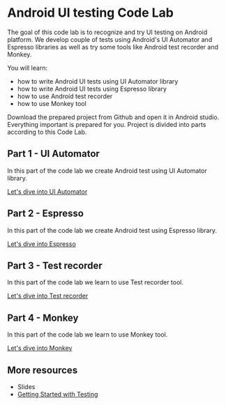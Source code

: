 # Android UI testing Code Lab

The goal of this code lab is to recognize and try UI testing on Android platform. We develop couple of tests using Android's UI Automator and Espresso libraries as well as try some tools like Android test recorder and Monkey.

You will learn:

* how to write Android UI tests using UI Automator library
* how to write Android UI tests using Espresso library
* how to use Android test recorder
* how to use Monkey tool

Download the prepared project from Github and open it in Android studio. Everything important is prepared for you. Project is divided into parts according to this Code Lab.

## Part 1 - UI Automator

In this part of the code lab we create Android test using UI Automator library.

[Let's dive into UI Automator](https://github.com/Janamou/android-testing-codelab/tree/master/01-uiautomator)

## Part 2 - Espresso

In this part of the code lab we create Android test using Espresso library.

[Let's dive into Espresso](https://github.com/Janamou/android-testing-codelab/tree/master/02-espresso)

## Part 3 - Test recorder

In this part of the code lab we learn to use Test recorder tool.

[Let's dive into Test recorder](https://github.com/Janamou/android-testing-codelab/tree/master/03-test-recorder)

## Part 4 - Monkey

In this part of the code lab we learn to use Monkey tool.

[Let's dive into Monkey](https://github.com/Janamou/android-testing-codelab/tree/master/04-monkey)

## More resources

* Slides
* [Getting Started with Testing](https://developer.android.com/training/testing/start/index.html)